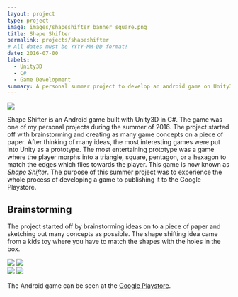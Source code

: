 ```yaml
---
layout: project
type: project
image: images/shapeshifter_banner_square.png
title: Shape Shifter
permalink: projects/shapeshifter
# All dates must be YYYY-MM-DD format!
date: 2016-07-00
labels:
  - Unity3D
  - C#
  - Game Development
summary: A personal summer project to develop an android game on Unity3d. 
---
```


<img class="ui fluid rounded image" src="http://shuao23.github.io/images/shapeshifter_banner.png">

<p>
Shape Shifter is an Android game built with Unity3D in C#. The game was one of my personal projects during the summer of 2016. The project started off with brainstorming and creating as many game concepts on a piece of paper. After thinking of many ideas, the most interesting games were put into Unity as a prototype. The most entertaining prototype was a game where the player morphs into a triangle, square, pentagon, or a hexagon to match the edges which flies towards the player. This game is now known as <i>Shape Shifter</i>. The purpose of this summer project was to experience the whole process of developing a game to publishing it to the Google Playstore.
</p>

<h2>Brainstorming</h2>
<p>
The project started off by brainstorming ideas on to a piece of paper and sketching out many concepts as possible. The shape shifting idea came from a kids toy where you have to match the shapes with the holes in the box. 
</p>

<div class="ui small centered images">
  <img src="http://shuao23.github.io/images/shapeshifter_prototype1.jpg">
  <img src="http://shuao23.github.io/images/shapeshifter_prototype2.jpg">
</div>

<img class="ui centered large rounded image" src="http://shuao23.github.io/images/shapeshifter_edges.png">

<img class="ui centered large rounded image" src="http://shuao23.github.io/images/shapeshifter_gameplay.png">

<p>
The Android game can be seen at the <a href="https://play.google.com/store/apps/details?id=com.Azuligno.ShapeShifter" target="_blank">Google Playstore</a>.
</p>


